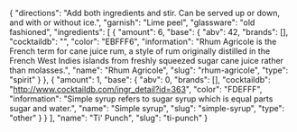 {
    "directions": "Add both ingredients and stir.  Can be served up or down, and with or without ice.",
    "garnish": "Lime peel",
    "glassware": "old fashioned",
    "ingredients": [
        {
            "amount": 6,
            "base": {
                "abv": 42,
                "brands": [],
                "cocktaildb": "",
                "color": "EBFFF6",
                "information": "Rhum Agricole is the French term for cane juice rum, a style of rum originally distilled in the French West Indies islands from freshly squeezed sugar cane juice rather than molasses.",
                "name": "Rhum Agricole",
                "slug": "rhum-agricole",
                "type": "spirit"
            }
        },
        {
            "amount": 1,
            "base": {
                "abv": 0,
                "brands": [],
                "cocktaildb": "http://www.cocktaildb.com/ingr_detail?id=363",
                "color": "FDEFFF",
                "information": "Simple syrup refers to sugar syrup which is equal parts sugar and water.",
                "name": "Simple syrup",
                "slug": "simple-syrup",
                "type": "other"
            }
        }
    ],
    "name": "Ti' Punch",
    "slug": "ti-punch"
}